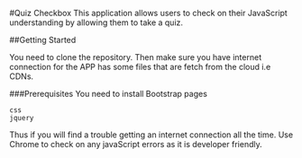 #Quiz Checkbox
This application allows users to check on their JavaScript understanding by allowing them to take a quiz.

##Getting Started

You need to clone the repository.
Then make sure you have internet connection for the APP has some files that are fetch from the cloud i.e CDNs.

###Prerequisites
You need to install Bootstrap pages
```
css
jquery
```
Thus if you will find a trouble getting an internet connection all the time.
Use Chrome to check on any javaScript errors as it is developer friendly.
